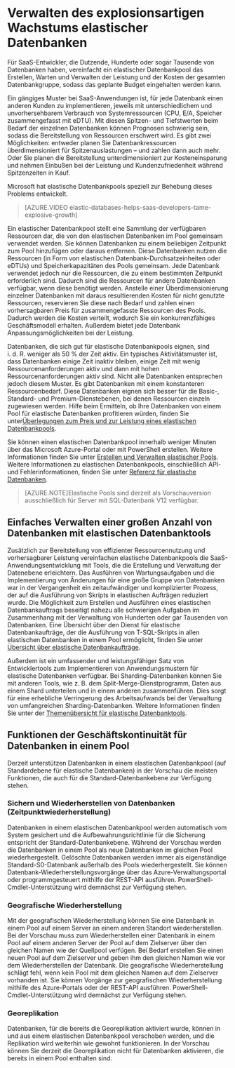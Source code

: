 <properties 
	pageTitle="Verwalten des explosionsartigen Wachstums elastischer Datenbanken" 
	description="Ein elastischer Datenbankpool in Azure SQL-Datenbank stellt eine Sammlung der verfügbaren Ressourcen dar, die von einer Gruppe von elastischen Datenbanken gemeinsam verwendet werden." 
	services="sql-database" 
	documentationCenter="" 
	authors="stevestein" 
	manager="jeffreyg" 
	editor=""/>

<tags 
	ms.service="sql-database"
	ms.devlang="NA"
	ms.date="06/25/2015" 
	ms.author="sstein" 
	ms.workload="data-management" 
	ms.topic="article" 
	ms.tgt_pltfrm="NA"/>


# Verwalten des explosionsartigen Wachstums elastischer Datenbanken

Für SaaS-Entwickler, die Dutzende, Hunderte oder sogar Tausende von Datenbanken haben, vereinfacht ein elastischer Datenbankpool das Erstellen, Warten und Verwalten der Leistung und der Kosten der gesamten Datenbankgruppe, sodass das geplante Budget eingehalten werden kann.

Ein gängiges Muster bei SaaS-Anwendungen ist, für jede Datenbank einen anderen Kunden zu implementieren, jeweils mit unterschiedlichem und unvorhersehbarem Verbrauch von Systemressourcen \(CPU, E/A, Speicher zusammengefasst mit eDTU\). Mit diesen Spitzen- und Tiefstwerten beim Bedarf der einzelnen Datenbanken können Prognosen schwierig sein, sodass die Bereitstellung von Ressourcen erschwert wird. Es gibt zwei Möglichkeiten: entweder planen Sie Datenbankressourcen überdimensioniert für Spitzenauslastungen – und zahlen dann auch mehr. Oder Sie planen die Bereitstellung unterdimensioniert zur Kosteneinsparung und nehmen Einbußen bei der Leistung und Kundenzufriedenheit während Spitzenzeiten in Kauf.

Microsoft hat elastische Datenbankpools speziell zur Behebung dieses Problems entwickelt.

> [AZURE.VIDEO elastic-databases-helps-saas-developers-tame-explosive-growth]

Ein elastischer Datenbankpool stellt eine Sammlung der verfügbaren Ressourcen dar, die von den elastischen Datenbanken im Pool gemeinsam verwendet werden. Sie können Datenbanken zu einem beliebigen Zeitpunkt zum Pool hinzufügen oder daraus entfernen. Diese Datenbanken nutzen die Ressourcen \(in Form von elastischen Datenbank-Durchsatzeinheiten oder eDTUs\) und Speicherkapazitäten des Pools gemeinsam. Jede Datenbank verwendet jedoch nur die Ressourcen, die zu einem bestimmten Zeitpunkt erforderlich sind. Dadurch sind die Ressourcen für andere Datenbanken verfügbar, wenn diese benötigt werden. Anstelle einer Überdimensionierung einzelner Datenbanken mit daraus resultierenden Kosten für nicht genutzte Ressourcen, reservieren Sie diese nach Bedarf und zahlen einen vorhersagbaren Preis für zusammengefasste Ressourcen des Pools. Dadurch werden die Kosten verteilt, wodurch Sie ein konkurrenzfähiges Geschäftsmodell erhalten. Außerdem bietet jede Datenbank Anpassungsmöglichkeiten bei der Leistung.

Datenbanken, die sich gut für elastische Datenbankpools eignen, sind i. d. R. weniger als 50 % der Zeit aktiv. Ein typisches Aktivitätsmuster ist, dass Datenbanken einige Zeit inaktiv bleiben, einige Zeit mit wenig Ressourcenanforderungen aktiv und dann mit hohen Ressourcenanforderungen aktiv sind. Nicht alle Datenbanken entsprechen jedoch diesem Muster. Es gibt Datenbanken mit einem konstanteren Ressourcenbedarf. Diese Datenbanken eignen sich besser für die Basic-, Standard- und Premium-Dienstebenen, bei denen Ressourcen einzeln zugewiesen werden. Hilfe beim Ermitteln, ob Ihre Datenbanken von einem Pool für elastische Datenbanken profitieren würden, finden Sie unter[Überlegungen zum Preis und zur Leistung eines elastischen Datenbankpools](sql-database-elastic-pool-guidance.md).

Sie können einen elastischen Datenbankpool innerhalb weniger Minuten über das Microsoft Azure-Portal oder mit PowerShell erstellen. Weitere Informationen finden Sie unter [Erstellen und Verwalten elastischer Pools](sql-database-elastic-pool-portal.md). Weitere Informationen zu elastischen Datenbankpools, einschließlich API- und Fehlerinformationen, finden Sie unter [Referenz für elastische Datenbanken](sql-database-elastic-pool-reference.md).


> [AZURE.NOTE]Elastische Pools sind derzeit als Vorschauversion ausschließlich für Server mit SQL-Datenbank V12 verfügbar.

## Einfaches Verwalten einer großen Anzahl von Datenbanken mit elastischen Datenbanktools

Zusätzlich zur Bereitstellung von effizienter Ressourcennutzung und vorhersagbarer Leistung vereinfachen elastische Datenbankpools die SaaS-Anwendungsentwicklung mit Tools, die die Erstellung und Verwaltung der Datenebene erleichtern. Das Ausführen von Wartungsaufgaben und die Implementierung von Änderungen für eine große Gruppe von Datenbanken war in der Vergangenheit ein zeitaufwändiger und komplizierter Prozess, der auf die Ausführung von Skripts in elastischen Aufträgen reduziert wurde. Die Möglichkeit zum Erstellen und Ausführen eines elastischen Datenbankauftrags beseitigt nahezu alle schwierigen Aufgaben im Zusammenhang mit der Verwaltung von Hunderten oder gar Tausenden von Datenbanken. Eine Übersicht über den Dienst für elastische Datenbankaufträge, der die Ausführung von T-SQL-Skripts in allen elastischen Datenbanken in einem Pool ermöglicht, finden Sie unter [Übersicht über elastische Datenbankaufträge](sql-database-elastic-jobs-overview.md).

Außerdem ist ein umfassender und leistungsfähiger Satz von Entwicklertools zum Implementieren von Anwendungsmustern für elastische Datenbanken verfügbar. Bei Sharding-Datenbanken können Sie mit anderen Tools, wie z. B. dem Split-Merge-Dienstprogramm, Daten aus einem Shard unterteilen und in einem anderen zusammenführen. Dies sorgt für eine erhebliche Verringerung des Arbeitsaufwands bei der Verwaltung von umfangreichen Sharding-Datenbanken. Weitere Informationen finden Sie unter der [Themenübersicht für elastische Datenbanktools](sql-database-elastic-scale-documentation-map.md).

## Funktionen der Geschäftskontinuität für Datenbanken in einem Pool

Derzeit unterstützen Datenbanken in einem elastischen Datenbankpool \(auf Standardebene für elastische Datenbanken\) in der Vorschau die meisten Funktionen, die auch für die Standard-Datenbankebene zur Verfügung stehen.

### Sichern und Wiederherstellen von Datenbanken \(Zeitpunktwiederherstellung\)

Datenbanken in einem elastischen Datenbankpool werden automatisch vom System gesichert und die Aufbewahrungsrichtlinie für die Sicherung entspricht der Standard-Datenbankebene. Während der Vorschau werden die Datenbanken in einem Pool als neue Datenbanken im gleichen Pool wiederhergestellt. Gelöschte Datenbanken werden immer als eigenständige Standard-S0-Datenbank außerhalb des Pools wiederhergestellt. Sie können Datenbank-Wiederherstellungsvorgänge über das Azure-Verwaltungsportal oder programmgesteuert mithilfe der REST-API ausführen. PowerShell-Cmdlet-Unterstützung wird demnächst zur Verfügung stehen.

### Geografische Wiederherstellung

Mit der geografischen Wiederherstellung können Sie eine Datenbank in einem Pool auf einem Server an einem anderen Standort wiederherstellen. Bei der Vorschau muss zum Wiederherstellen einer Datenbank in einem Pool auf einem anderen Server der Pool auf dem Zielserver über den gleichen Namen wie der Quellpool verfügen. Bei Bedarf erstellen Sie einen neuen Pool auf dem Zielserver und geben ihm den gleichen Namen wie vor dem Wiederherstellen der Datenbank. Die geografische Wiederherstellung schlägt fehl, wenn kein Pool mit dem gleichen Namen auf dem Zielserver vorhanden ist. Sie können Vorgänge zur geografischen Wiederherstellung mithilfe des Azure-Portals oder der REST-API ausführen. PowerShell-Cmdlet-Unterstützung wird demnächst zur Verfügung stehen.


### Georeplikation

Datenbanken, für die bereits die Georeplikation aktiviert wurde, können in und aus einem elastischen Datenbankpool verschoben werden, und die Replikation wird weiterhin wie gewohnt funktionieren. In der Vorschau können Sie derzeit die Georeplikation nicht für Datenbanken aktivieren, die bereits in einem Pool enthalten sind.



 

<!---HONumber=July15_HO5-->